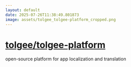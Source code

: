 ```yaml
---
layout: default
date: 2025-07-26T11:38:49.801873
image: assets/tolgee_tolgee-platform_cropped.png
---
```


# [tolgee/tolgee-platform](https://github.com/tolgee/tolgee-platform)

open-source platform for app localization and translation
